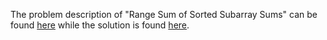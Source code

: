 The problem description of "Range Sum of Sorted Subarray Sums" can be found [here](https://leetcode.com/problems/range-sum-of-sorted-subarray-sums/) while the solution is found [here](https://github.com/aurimas13/Solutions-To-Problems/blob/main/LeetCode/Python%20Solutions/Range%20Sum%20of%20Sorted%20Subarray%20Sums/range.py).
